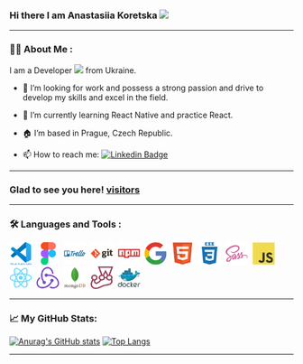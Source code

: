 ### Hi there I am Anastasiia Koretska <img src="https://media.giphy.com/media/hvRJCLFzcasrR4ia7z/giphy.gif" width="30px"/>
---

### :woman_technologist: About Me :
I am a Developer <img src="https://media.giphy.com/media/WUlplcMpOCEmTGBtBW/giphy.gif" width="30"> from Ukraine.

- :telescope: I’m looking for work and possess a strong passion and drive to develop my skills and excel in the field.

- :seedling: I’m currently learning React Native and practice React.

- :house: I’m based in Prague, Czech Republic.

- :mailbox: How to reach me: [![Linkedin Badge](https://img.shields.io/badge/-LinkedIn-blue?style=flat&logo=Linkedin&logoColor=white)](https://www.linkedin.com/in/anastasiia-koretska-558bba233//)

---

### Glad to see you here! [visitors](https://visitor-badge.glitch.me/badge?page_id=simplyNastya.simplyNastya)

---

### :hammer_and_wrench: Languages and Tools :
<div dir="auto">
  <img src="https://github.com/devicons/devicon/raw/master/icons/vscode/vscode-original-wordmark.svg" title="VSCode" alt="VSCode" width="40" height="40" style="max-width: 100%;">&nbsp;
  <img src="https://github.com/devicons/devicon/raw/master/icons/figma/figma-original.svg" title="Figma" alt="Figma" width="40" height="40" style="max-width: 100%;">&nbsp;
    <img src="https://github.com/devicons/devicon/raw/master/icons/trello/trello-plain-wordmark.svg" title="Trello" alt="Trello" width="40" height="40" style="max-width: 100%;">&nbsp;
  <img src="https://github.com/devicons/devicon/raw/master/icons/git/git-original-wordmark.svg" title="Git" width="40" height="40" style="max-width: 100%;">&nbsp;
  <img src="https://github.com/devicons/devicon/raw/master/icons/npm/npm-original-wordmark.svg" title="npm" alt="npm" width="40" height="40" style="max-width: 100%;">&nbsp;
  <img src="https://github.com/devicons/devicon/raw/master/icons/google/google-original.svg" title="Google" alt="Google" width="40" height="40" style="max-width: 100%;">&nbsp;
  <img src="https://github.com/devicons/devicon/raw/master/icons/html5/html5-original.svg" title="HTML5" alt="HTML" width="40" height="40" style="max-width: 100%;">&nbsp;
  <img src="https://github.com/devicons/devicon/raw/master/icons/css3/css3-plain-wordmark.svg" title="CSS3" alt="CSS" width="40" height="40" style="max-width: 100%;">&nbsp;
  <img src="https://github.com/devicons/devicon/raw/master/icons/sass/sass-original.svg" title="SASS" alt="SASS" width="40" height="40" style="max-width: 100%;">&nbsp;
    <img src="https://github.com/devicons/devicon/raw/master/icons/javascript/javascript-original.svg" title="JavaScript" alt="JavaScript" width="40" height="40" style="max-width: 100%;">&nbsp;
    <img src="https://github.com/devicons/devicon/raw/master/icons/react/react-original.svg" title="React" alt="React" width="40" height="40" style="max-width: 100%;">&nbsp;
    <img src="https://github.com/devicons/devicon/raw/master/icons/redux/redux-original.svg" title="Redux" alt="Redux" width="40" height="40" style="max-width: 100%;">&nbsp; 
  <img src="https://github.com/devicons/devicon/raw/master/icons/mongodb/mongodb-original-wordmark.svg" title="MongoDB" alt="Mongodb" width="40" height="40" style="max-width: 100%;">&nbsp;
  <img src="https://github.com/devicons/devicon/raw/master/icons/jest/jest-plain.svg" title="Jest" alt="Jest" width="40" height="40" style="max-width: 100%;">&nbsp;
  <img src="https://github.com/devicons/devicon/raw/master/icons/docker/docker-original-wordmark.svg" title="Docker" alt="Docker" width="40" height="40" style="max-width: 100%;">&nbsp;
</div>

---

### 📈 My GitHub Stats:

[![Anurag's GitHub stats](https://github-readme-stats.vercel.app/api?username=simplyNastya&show_icons=true&theme=merko&count_private=true&include_all_commits=true)](https://github.com/anuraghazra/github-readme-stats) 
[![Top Langs](https://github-readme-stats.vercel.app/api/top-langs/?username=simplyNastya&show_icons=true&theme=merko&count_private=true)](https://github.com/anuraghazra/github-readme-stats)

---
